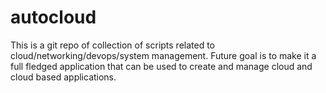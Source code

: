 # autocloud

This is a git repo of collection of scripts related to cloud/networking/devops/system management. Future goal is to make it a full fledged application that can be used to create and manage cloud and cloud based applications.
